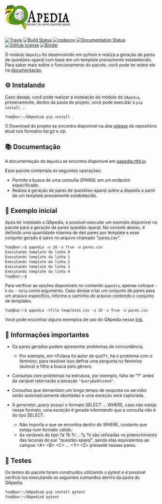 # <img alt="QApedia" src="docs/source/_static/logo.png" height="80">

[![Travis](https://img.shields.io/travis/QApedia/QApedia/master.svg?label=Travis%20CI)](
    https://travis-ci.org/QApedia/QApedia)
[![Build Status](https://dev.azure.com/qapedia/QApedia/_apis/build/status/QApedia.QApedia?branchName=master)](https://dev.azure.com/qapedia/QApedia/_build/latest?definitionId=2&branchName=master)
[![codecov]( https://codecov.io/gh/QApedia/QApedia/branch/master/graph/badge.svg)](https://codecov.io/gh/QApedia/QApedia)
[![Documentation Status](https://readthedocs.org/projects/qapedia/badge/?version=latest)](https://qapedia.readthedocs.io/pt/latest/?badge=latest)
[![GitHub license](https://img.shields.io/github/license/QApedia/QApedia.svg)](https://github.com/QApedia/QApedia/blob/master/LICENSE)
[![Binder](https://mybinder.org/badge_logo.svg)](https://mybinder.org/v2/gh/QApedia/QApedia/master?filepath=examples)


O módulo ``QApedia`` foi desenvolvido em python e realiza a geração de pares de
questões-sparql com base em um template previamente estabelecido. Para saber
mais sobre o funcionamento do pacote, você pode ler sobre ele na [documentação](https://qapedia.readthedocs.io/pt/latest/).


## ⚙️ Instalando


Caso deseje, você pode realizar a instalação do módulo do ``QApedia``,
primeiramente, dentro da pasta do projeto, você pode executar o
``pip install .``. 

```console
foo@bar:~/QApedia$ pip install .
```

O Download do projeto se encontra disponível na aba [release](https://github.com/QApedia/QApedia/releases) do repositório atual nos formatos *tar.gz* e *zip*.

## 📚 Documentação

A documentação do ``QApedia`` se encontra disponível em [qapedia.rtfd.io](https://qapedia.readthedocs.io/pt/latest/).

Esse pacote contempla as seguintes operações:

* Permite a busca de uma consulta *SPARQL* em um endpoint especificado.
* Realiza a geração de pares de questões-sparql sobre a dbpedia a partir de um template previamente estabelecido.

## 📝 Exemplo inicial

Após ter instalado o QApedia, é possível executar um exemplo disponível no pacote para a geração de pares questão-sparql. No console abaixo, é definido uma quantidade máxima de dez pares por template e esse conjunto gerado é salvo no arquivo chamado "pares.csv".

```console
foo@bar:~$ qapedia -n 10 -v True -o pares.csv
Executando template da linha 0
Executando template da linha 1
Executando template da linha 2
Executando template da linha 3
Executando template da linha 4
foo@bar:~$ 
```

Para verificar as opções disponíveis no comando ``qapedia``, apenas coloque ``-h`` ou ``--help`` como argumento. Caso deseje criar um conjunto de pares para um arquivo específico, informe o caminho do arquivo contendo o conjunto de templates.

```console
foo@bar:~$ qapedia -tfile templates.csv -n 10 -v True -o pares.csv
```

 Você pode encontrar alguns exemplos de uso do QApedia nesse [link](examples).

## 🚧 Informações importantes

* Os pares gerados podem apresentar problemas de concordância. 
    * Por exemplo, em <Fulana foi autor de que?>, há o problema com o feminino, para resolver isso defina uma pergunta no feminino (autora) e filtre a busca pelo gênero.

* Consultas com problemas na estrutura, por exemplo, falta de "?" antes da variável retornarão a exceção ``"QueryBadFormed"``.

* Consultas que demandam um longo tempo de resposta no servidor serão automaticamente abortadas e uma exceção será capturada.

* A *generator_query* possui o formato SELECT ... WHERE, caso não esteja nesse formato, uma exceção é gerada informando que a consulta não é do tipo SELECT.

    * Não importa o que se encontra dentro do WHERE, contanto que esteja num formato válido.
    * As variáveis do tipo ?a ?b ?c .. ?y ?z são utilizadas no preenchimento das lacunas do par "questão-sparql", sendo elas equivalentes as campos \<A\> \<B\> \<C\> ... \<Y\> \<Z\> presente nesses pares.

## 📏 Testes

Os testes do pacote foram construídos utilizando o pytest e é possível verificá-los executando os seguintes comandos dentro da pasta do QApedia. 

```console
foo@bar:~/QApedia$ pip install pytest
foo@bar:~/QApedia$ pytest
```


